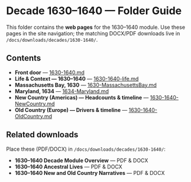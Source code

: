 # Decade 1630–1640 — Folder Guide

This folder contains the **web pages** for the 1630–1640 module. Use these pages in the site navigation; the matching DOCX/PDF downloads live in  
`/docs/downloads/decades/1630-1640/`.

## Contents
- **Front door** — [1630-1640.md](1630-1640.md)  
- **Life & Context — 1630–1640** — [1630-1640-life.md](1630-1640-life.md)  
- **Massachusetts Bay, 1630** — [1630-MassachusettsBay.md](1630-MassachusettsBay.md)  
- **Maryland, 1634** — [1634-Maryland.md](1634-Maryland.md)  
- **New Country (Americas) — Headcounts & timeline** — [1630-1640-NewCountry.md](1630-1640-NewCountry.md)  
- **Old Country (Europe) — Drivers & timeline** — [1630-1640-OldCountry.md](1630-1640-OldCountry.md)

## Related downloads
Place these (PDF/DOCX) in `/docs/downloads/decades/1630-1640/`:
- **1630–1640 Decade Module Overview** — PDF & DOCX  
- **1630–1640 Ancestral Lives** — PDF & DOCX  
- **1630–1640 New and Old Country Narratives** — PDF & DOCX
